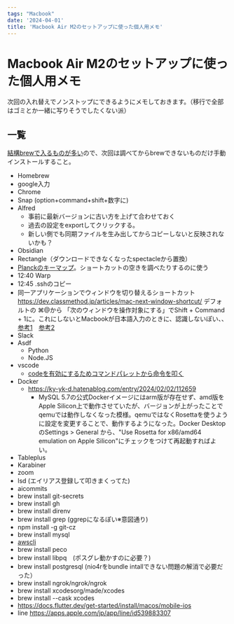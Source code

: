 ```yaml
---
tags: "Macbook"
date: '2024-04-01'
title: 'Macbook Air M2のセットアップに使った個人用メモ'
---
```


# Macbook Air M2のセットアップに使った個人用メモ

次回の入れ替えでノンストップにできるようにメモしておきます。（移行で全部はゴミとか一緒に写りそうでしたくない派）

## 一覧

[結構brewで入るものが多い](https://zenn.dev/miyasic/articles/81f5fe3e3b060c)ので、次回は調べてからbrewできないものだけ手動インストールすること。

- Homebrew
- google入力
- Chrome
- Snap (option+command+shift+数字に)
- Alfred
	- 事前に最新バージョンに古い方を上げて合わせておく
	- 過去の設定をexportしてクリックする。
	- 新しい側でも同期ファイルを生み出してからコピーしないと反映されないかも？
- Obsidian
- Rectangle（ダウンロードできなくなったspectacleから置換）
- [Planckのキーマップ](https://gist.github.com/umihico/b5a1de38d40b05b1af6360d3e514ed0e)。ショートカットの空きを調べたりするのに使う
- 12:40 Warp
- 12:45 .sshのコピー
- 同一アプリケーションでウィンドウを切り替えるショートカット https://dev.classmethod.jp/articles/mac-next-window-shortcut/ デフォルトの ⌘@から 「次のウィンドウを操作対象にする」でShift + Command + 1に。これにしないとMacbookが日本語入力のときに、認識しないぽい、、[参考1](https://aotamasaki.hatenablog.com/entry/command_with_open_bracket_is_unavailable)　[参考2](https://github.com/microsoft/vscode/issues/114075)
- Slack
- Asdf
	- Python
  - Node.JS
- vscode
	- [codeを有効にするためコマンドパレットから命令を叩く](https://stackoverflow.com/a/36882426)
- Docker
	- https://ky-yk-d.hatenablog.com/entry/2024/02/02/112659
		- MySQL 5.7の公式Dockerイメージにはarm版が存在せず、amd版をApple Silicon上で動作させていたが、バージョンが上がったことでqemuでは動作しなくなった模様。qemuではなくRosettaを使うように設定を変更することで、動作するようになった。Docker DesktopのSettings > General から、"Use Rosetta for x86/amd64 emulation on Apple Silicon"にチェックをつけて再起動すればよい。
- Tableplus
- Karabiner
- zoom
- lsd (エイリアス登録して叩きまくってた)
- aicommits
- brew install git-secrets
- brew install gh
- brew install direnv
- brew install grep (ggrepになるぽい※意図通り)
- npm install -g git-cz
- brew install mysql
- [awscli](https://docs.aws.amazon.com/cli/latest/userguide/getting-started-install.html)
- brew install peco
- brew install libpq　(ポスグレ動かすのに必要？)
- brew install postgresql (nio4rをbundle intallできない問題の解消で必要だった）
- brew install ngrok/ngrok/ngrok
- brew install xcodesorg/made/xcodes
- brew install --cask xcodes
- https://docs.flutter.dev/get-started/install/macos/mobile-ios
- line https://apps.apple.com/jp/app/line/id539883307
